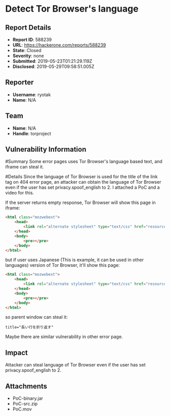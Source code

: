 # Detect Tor Browser's language

## Report Details
- **Report ID**: 588239
- **URL**: https://hackerone.com/reports/588239
- **State**: Closed
- **Severity**: none
- **Submitted**: 2019-05-23T01:21:29.119Z
- **Disclosed**: 2019-05-29T09:58:51.005Z

## Reporter
- **Username**: ryotak
- **Name**: N/A

## Team
- **Name**: N/A
- **Handle**: torproject

## Vulnerability Information
#Summary
Some error pages uses Tor Browser's language based text, and iframe can steal it.

#Details
Since the language of Tor Browser is used for the title of the link tag on 404 error page, an attacker can obtain the language of Tor Browser even if the user has set privacy.spoof_english to 2.
I attached a PoC and a video for this.

If the server returns empty response, Tor Browser will show this page in iframe:
```html
<html class="mozwebext">
    <head>
        <link rel="alternate stylesheet" type="text/css" href="resource://content-accessible/plaintext.css" title="Wrap Long Lines">
    </head>
    <body>
        <pre></pre>
    </body>
</html>
```

but if user uses Japanese (This is example, it can be used in other languages) version of Tor Browser, it'll show this page:
```html
<html class="mozwebext">
    <head>
        <link rel="alternate stylesheet" type="text/css" href="resource://content-accessible/plaintext.css" title="長い行を折り返す">
    </head>
    <body>
        <pre></pre>
    </body>
</html>
```

so parent window can steal it:
``` 
title="長い行を折り返す"
```

Maybe there are similar vulnerability in other error page.

## Impact

Attacker can steal language of Tor Browser even if the user has set privacy.spoof_english to 2.

## Attachments
- PoC-binary.jar
- PoC-src.zip
- PoC.mov
